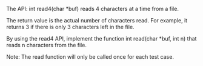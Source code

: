 
The API: int read4(char *buf) reads 4 characters at a time from a file.



The return value is the actual number of characters read. For example, it returns 3 if there is only 3 characters left in the file.



By using the read4 API, implement the function int read(char *buf, int n) that reads n characters from the file.



Note:
The read function will only be called once for each test case.
